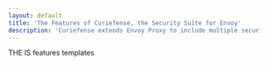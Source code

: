 ```yaml
---
layout: default
title: 'The Features of Curiefense, the Security Suite for Envoy'
description: 'Curiefense extends Envoy Proxy to include multiple security technologies, protecting against a wide range of threats. Here&#x27;s what it does.'
---
```


  THE IS features templates